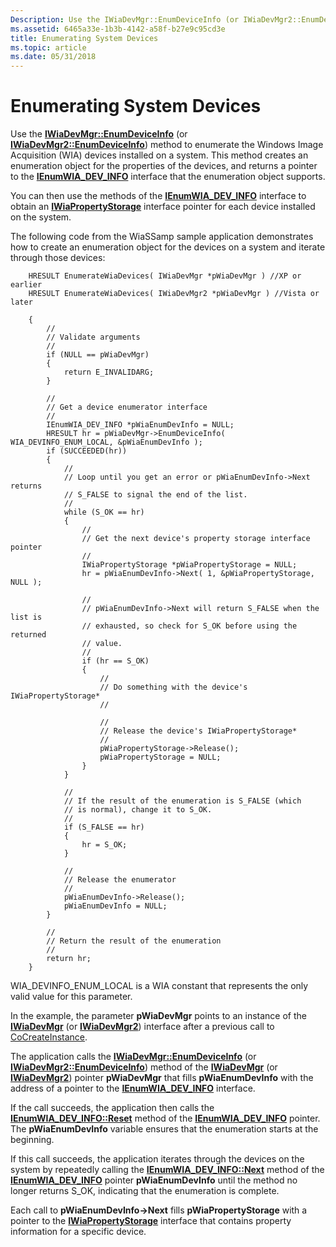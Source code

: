 ```yaml
---
Description: Use the IWiaDevMgr::EnumDeviceInfo (or IWiaDevMgr2::EnumDeviceInfo) method to enumerate the Windows Image Acquisition (WIA) devices installed on a system.
ms.assetid: 6465a33e-1b3b-4142-a58f-b27e9c95cd3e
title: Enumerating System Devices
ms.topic: article
ms.date: 05/31/2018
---
```


# Enumerating System Devices

Use the [**IWiaDevMgr::EnumDeviceInfo**](/windows/desktop/api/wia_xp/nf-wia_xp-iwiadevmgr-enumdeviceinfo) (or [**IWiaDevMgr2::EnumDeviceInfo**](-wia-iwiadevmgr2-enumdeviceinfo.md)) method to enumerate the Windows Image Acquisition (WIA) devices installed on a system. This method creates an enumeration object for the properties of the devices, and returns a pointer to the [**IEnumWIA\_DEV\_INFO**](/windows/desktop/api/wia_xp/nn-wia_xp-ienumwia_dev_info) interface that the enumeration object supports.

You can then use the methods of the [**IEnumWIA\_DEV\_INFO**](/windows/desktop/api/wia_xp/nn-wia_xp-ienumwia_dev_info) interface to obtain an [**IWiaPropertyStorage**](/windows/desktop/api/wia_xp/nn-wia_xp-iwiapropertystorage) interface pointer for each device installed on the system.

The following code from the WiaSSamp sample application demonstrates how to create an enumeration object for the devices on a system and iterate through those devices:


```
    HRESULT EnumerateWiaDevices( IWiaDevMgr *pWiaDevMgr ) //XP or earlier
    HRESULT EnumerateWiaDevices( IWiaDevMgr2 *pWiaDevMgr ) //Vista or later
    
    {
        //
        // Validate arguments
        //
        if (NULL == pWiaDevMgr)
        {
            return E_INVALIDARG;
        }

        //
        // Get a device enumerator interface
        //
        IEnumWIA_DEV_INFO *pWiaEnumDevInfo = NULL;
        HRESULT hr = pWiaDevMgr->EnumDeviceInfo( WIA_DEVINFO_ENUM_LOCAL, &pWiaEnumDevInfo );
        if (SUCCEEDED(hr))
        {
            //
            // Loop until you get an error or pWiaEnumDevInfo->Next returns
            // S_FALSE to signal the end of the list.
            //
            while (S_OK == hr)
            {
                //
                // Get the next device's property storage interface pointer
                //
                IWiaPropertyStorage *pWiaPropertyStorage = NULL;
                hr = pWiaEnumDevInfo->Next( 1, &pWiaPropertyStorage, NULL );

                //
                // pWiaEnumDevInfo->Next will return S_FALSE when the list is
                // exhausted, so check for S_OK before using the returned
                // value.
                //
                if (hr == S_OK)
                {
                    //
                    // Do something with the device's IWiaPropertyStorage*
                    //

                    //
                    // Release the device's IWiaPropertyStorage*
                    //
                    pWiaPropertyStorage->Release();
                    pWiaPropertyStorage = NULL;
                }
            }

            //
            // If the result of the enumeration is S_FALSE (which
            // is normal), change it to S_OK.
            //
            if (S_FALSE == hr)
            {
                hr = S_OK;
            }

            //
            // Release the enumerator
            //
            pWiaEnumDevInfo->Release();
            pWiaEnumDevInfo = NULL;
        }

        //
        // Return the result of the enumeration
        //
        return hr;
    }
```



WIA\_DEVINFO\_ENUM\_LOCAL is a WIA constant that represents the only valid value for this parameter.

In the example, the parameter **pWiaDevMgr** points to an instance of the [**IWiaDevMgr**](/windows/desktop/api/wia_xp/nn-wia_xp-iwiadevmgr) (or [**IWiaDevMgr2**](-wia-iwiadevmgr2.md)) interface after a previous call to [CoCreateInstance](https://msdn.microsoft.com/library/ms686615(v=VS.85).aspx).

The application calls the [**IWiaDevMgr::EnumDeviceInfo**](/windows/desktop/api/wia_xp/nf-wia_xp-iwiadevmgr-enumdeviceinfo) (or [**IWiaDevMgr2::EnumDeviceInfo**](-wia-iwiadevmgr2-enumdeviceinfo.md)) method of the [**IWiaDevMgr**](/windows/desktop/api/wia_xp/nn-wia_xp-iwiadevmgr) (or [**IWiaDevMgr2**](-wia-iwiadevmgr2.md)) pointer **pWiaDevMgr** that fills **pWiaEnumDevInfo** with the address of a pointer to the [**IEnumWIA\_DEV\_INFO**](/windows/desktop/api/wia_xp/nn-wia_xp-ienumwia_dev_info) interface.

If the call succeeds, the application then calls the [**IEnumWIA\_DEV\_INFO::Reset**](/windows/desktop/api/wia_xp/nf-wia_xp-ienumwia_dev_info-reset) method of the [**IEnumWIA\_DEV\_INFO**](/windows/desktop/api/wia_xp/nn-wia_xp-ienumwia_dev_info) pointer. The **pWiaEnumDevInfo** variable ensures that the enumeration starts at the beginning.

If this call succeeds, the application iterates through the devices on the system by repeatedly calling the [**IEnumWIA\_DEV\_INFO::Next**](/windows/desktop/api/wia_xp/nf-wia_xp-ienumwia_dev_info-next) method of the [**IEnumWIA\_DEV\_INFO**](/windows/desktop/api/wia_xp/nn-wia_xp-ienumwia_dev_info) pointer **pWiaEnumDevInfo** until the method no longer returns S\_OK, indicating that the enumeration is complete.

Each call to **pWiaEnumDevInfo->Next** fills **pWiaPropertyStorage** with a pointer to the [**IWiaPropertyStorage**](/windows/desktop/api/wia_xp/nn-wia_xp-iwiapropertystorage) interface that contains property information for a specific device.

 

 



